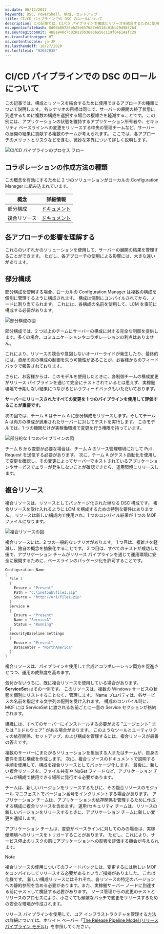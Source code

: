 ```yaml
---
ms.date: 06/12/2017
keywords: DSC, PowerShell, 構成, セットアップ
title: CI/CD パイプラインでの DSC のロールについて
description: この記事では、CI/CD パイプラインで構成とリソースを結合するために使用できるアプローチの種類について説明します。
ms.openlocfilehash: 8d06b86724eb25e657687e6518c01bb29d984264
ms.sourcegitcommit: 488a940c7c828820b36a6ba56c119f64614afc29
ms.translationtype: HT
ms.contentlocale: ja-JP
ms.lasthandoff: 10/27/2020
ms.locfileid: "92647038"
---
```

# <a name="understanding-dscs-role-in-a-cicd-pipeline"></a>CI/CD パイプラインでの DSC のロールについて

この記事では、構成とリソースを結合するために使用できるアプローチの種類について説明します。
各シナリオの目標は同じで、サーバーの展開の終了状態に到達するために複数の構成を選択する場合の複雑さを軽減することです。 この例には、アプリケーションの状態を維持するアプリケーション所有者や、セキュリティ ベースラインへの変更をリリースする中央の管理チームなど、サーバーの展開の結果に貢献する複数のチームが考えられます。 ここでは、各アプローチのメリットとリスクなどを含む、微妙な差異について詳しく説明します。

![CI/CD パイプラインのプロセス フロー](media/authoringAdvanced/Pipeline.jpg)

## <a name="types-of-collaborative-authoring-techniques"></a>コラボレーションの作成方法の種類

この概念を有効にするために 2 つのソリューションがローカルの Configuration Manager に組み込まれています。

|        概念         |                    詳細情報                     |
| ---------------------- | ----------------------------------------------------------- |
| 部分構成 | [ドキュメント](../pull-server/partialConfigs.md)           |
| 複合リソース    | [ドキュメント](../resources/authoringResourceComposite.md) |

## <a name="understanding-the-impact-of-each-approach"></a>各アプローチの影響を理解する

これらのいずれかのソリューションを使用して、サーバーの展開の結果を管理することができます。 ただし、各アプローチの使用による影響には、大きな違いがあります。

## <a name="partial-configurations"></a>部分構成

部分構成を使用する場合、ローカルの Configuration Manager は複数の構成を個別に管理するように構成されます。 構成は個別にコンパイルされてから、ノードに割り当てられます。 これには、各構成の名前を使用して、LCM を事前に構成する必要があります。

![部分構成の図](media/authoringAdvanced/PartialConfiguration.jpg)

部分構成では、2 つ以上のチームにサーバーの構成に対する完全な制御を提供します。多くの場合、コミュニケーションやコラボレーションの利点はありません。

これにより、リソースの競合や意図しないオーバーライドが発生したり、最終的には、資産の真の構成の制御を失う可能性があることが、お客様からのフィードバックで報告されております。

さらに、お客様からは、このモデルを使用したときに、各制御チームの構成変更がリリース パイプラインを通じて完全にテストされているとは思えず、実稼働環境で予期しない結果につながるというフィードバックもいただいております。

**サーバーにリリースされたすべての変更を 1 つのパイプラインを使用して評価することが重要です。**

次の図では、チーム B はチーム A に部分構成をリリースします。そしてチーム A は両方の構成が適用されたサーバーに対してテストを実行します。 このモデルでは、1 つの機関だけが実稼働環境で変更を行う権限を持っています。

![部分的な 1 つのパイプラインの図](media/authoringAdvanced/PartialSinglePipeline.jpg)

チーム B から変更が必要な場合は、チーム A のソース管理環境に対して Pull Request を送信する必要があります。 次に、チーム A がテスト自動化を使用して変更を確認し、その変更によってサーバーでホストされているアプリケーションやサービスでエラーが発生しないことが確認できたら、運用環境にリリースします。

## <a name="composite-resources"></a>複合リソース

複合リソースは、リソースとしてパッケージ化された単なる DSC 構成です。 複合リソースを受け入れるように LCM を構成するための特別な要件はありません。 リソースは新しい構成内で使用され、1 つのコンパイル結果が 1 つの MOF ファイルになります。

![複合リソースの図](media/authoringAdvanced/CompositeResource.jpg)

複合リソースには、2 つの一般的なシナリオがあります。 1 つ目は、複雑さを軽減し、独自の概念を抽象化することです。 2 つ目は、すべてのテストが成功した後で、アプリケーション チームがリリース パイプラインを通じて運用環境に安全に展開するために、ベースラインのパッケージ化を許可することです。

```PowerShell
Configuration Name
{
  File 1
  {
    Ensure = "Present"
    Path = "c:\inetpub\file1.zip"
    Source = "http://uri/file1.zip"
  }
  Service A
  {
    Ensure = "Present"
    Name = "ServiceA"
    Status = "Running"
  }
  SecurityBaseline Settings
  {
    Ensure = "Present"
    Datacenter = "NorthAmerica"
  }
}
```

複合リソースは、パイプラインを使用して合成とコラボレーション両方を促進させつつ、運用の成熟度を高めます。

気付かないうちに、既に複合リソースを使用している場合があります。 **ServiceSet** はその一例です。
このリソースは、複数の Windows サービスの状態を個別にリストすることなく、管理します。 Name プロパティは、各サービスの名前を指定する文字列の配列を受け入れます。 構成のコンパイル時に、MOF には ServiceSet に渡される名前ごとに一意の Service セクションが格納されます。

組織には、すべてのサーバーにインストールする必要がある "エージェント" または "ミドルウェア" がある場合があります。 このようなツールとユーティリティの依存関係、セットアップ、および構成を管理するには、複合リソースが最善の答えです。

複数のサーバーにまたがるソリューションを担当する人またはチームが、自身の要件を含む構成を作成します。 次に、複合リソースのドキュメントで説明する手順を使用して、構成を複合リソースとしてパッケージ化します。 最後に、新しい複合リソースを、ファイル共有や NuGet フィードなど、アプリケーション チームが構成で使用できる場所に発行する必要があります。

チームは、新しいバージョンをリリースするたびに、その複合リソースのモジュール マニフェストでバージョン番号をインクリメントする場合があります。 アプリケーション チームは、アプリケーションの依存関係を管理するために作成する構成に複合リソースを含めます。 運用/セキュリティ チームは、リソースの新しいバージョンをリリースするときに、アプリケーション チームに新しい変更を通知します。

アプリケーション チームは、変更がベースラインに対してのみの場合は、実稼働環境へのリリースをトリガーすることがあります。
ただし、これにより、サービス停止のリスクの前にアプリケーションへの影響を評価する機会が与えられます。

> [!NOTE]
> 複合リソースの使用についてのフィードバックには、変更するには新しい MOF をコンパイルしてリリースする必要があるというご指摘がありました。 これは仕様です。 新しい構成リリースにはそれぞれ、各リソースの特定のバージョンへの静的参照を含める必要があります。また、実稼働サーバー ノードに到達する前にテストして検証する必要があります。 ソース管理からの変更のテストとリリースのプロセスにより、小さくても頻繁なバッチで変更をリリースするための安全な環境が作成されます。

リリース パイプラインを使用して、コア インフラストラクチャを管理する方法の詳細については、ホワイト ペーパー「[The Release Pipeline Model (リリース パイプライン モデル)](../further-reading/whitepapers.md)」を参照してください。
